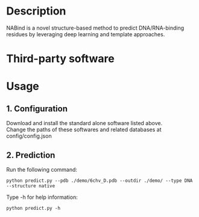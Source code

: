 # Description
NABind is a novel structure-based method to predict DNA/RNA-binding residues by leveraging deep learning and template approaches. 

# Third-party software


# Usage
## 1. Configuration
Download and install the standard alone software listed above.  
Change the paths of these softwares and related databases at config/config.json
## 2. Prediction
Run the following command:  

    python predict.py --pdb ./demo/6chv_D.pdb --outdir ./demo/ --type DNA --structure native

Type -h for help information:

    python predict.py -h
   
   

